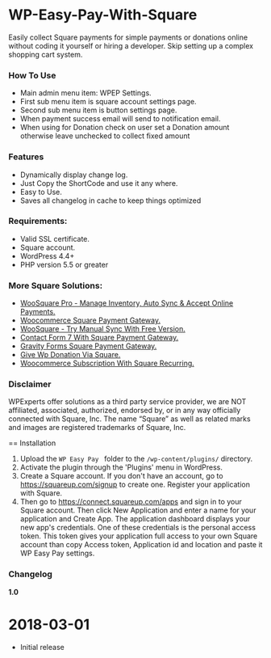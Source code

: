 # WP-Easy-Pay-With-Square
Easily collect Square payments for simple payments or donations online without coding it yourself or hiring a developer. Skip setting up a complex shopping cart system.
### How To Use

- Main admin menu item: WPEP Settings.
- First sub menu item is square account settings page.
- Second sub menu item is button settings page.
- When payment success email will send to notification email.
- When using for Donation check on user set a Donation amount otherwise leave unchecked to collect fixed amount

### Features

- Dynamically display change log.
- Just Copy the ShortCode and use it any where. 
- Easy to Use.
- Saves all changelog in cache to keep things optimized

### Requirements:
* Valid SSL certificate.
* Square account.
* WordPress 4.4+
* PHP version 5.5 or greater

### More Square Solutions: 

- [WooSquare Pro - Manage Inventory, Auto Sync & Accept Online Payments.](https://goo.gl/LEJeQG)
- [Woocommerce Square Payment Gateway.](https://goo.gl/hgLMoA)
- [WooSquare - Try Manual Sync With Free Version.](https://wordpress.org/plugins/woosquare/)
- [Contact Form 7 With Square Payment Gateway.](http://apiexperts.io/solutions/contact-form-7-square-payment-add/)
- [Gravity Forms Square Payment Gateway.](http://apiexperts.io/solutions/square-for-gravity-forms/)
- [Give Wp Donation Via Square.](https://apiexperts.io/solutions/square-for-givewp/)
- [Woocommerce Subscription With Square Recurring.](https://apiexperts.io/solutions/square-recurring-payments-for-woocommerce-subscriptions/)

### Disclaimer

WPExperts offer solutions as a third party service provider, we are NOT affiliated, associated, authorized, endorsed by, or in any way officially connected with Square, Inc. The name “Square” as well as related marks and images are registered trademarks of Square, Inc.


== Installation

1. Upload the `WP Easy Pay ` folder to the `/wp-content/plugins/` directory.
2. Activate the plugin through the 'Plugins' menu in WordPress.
3. Create a Square account. If you don't have an account, go to https://squareup.com/signup to create one. Register your application with Square.
4. Then go to https://connect.squareup.com/apps and sign in to your Square account. Then click New Application and enter a name for your application and Create App. The application dashboard displays your new app's credentials. One of these credentials is the personal access token. This token gives your application full access to your own Square account than copy Access token, Application id and location and paste it WP Easy Pay  settings.

### Changelog

**1.0** 
# 2018-03-01 
* Initial release
